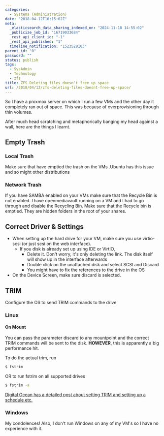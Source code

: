 ```yaml
---
categories:
  - Systems (Administration)
date: "2018-04-12T10:15:02Z"
meta:
  _elasticsearch_data_sharing_indexed_on: "2024-11-18 14:55:02"
  _publicize_job_id: "16719033684"
  _rest_api_client_id: "-1"
  _rest_api_published: "1"
  timeline_notification: "1523528103"
parent_id: "0"
password: ""
status: publish
tags:
  - SysAdmin
  - Technology
  - zfs
title: ZFS Deleting files doesn't free up space
url: /2018/04/12/zfs-deleting-files-doesnt-free-up-space/
---
```


So I have a proxmox server on which I run a few VMs and the other day it
completely ran out of space. This was because of overprovisioning through thin
volumes.

After much head scratching and metaphorically banging my head against a wall,
here are the things I learnt.

<!--more-->

## Empty Trash

### Local Trash

Make sure that have emptied the trash on the VMs .Ubuntu has this issue and so
might other distributions

### Network Trash

If you have SAMBA enabled on your VMs make sure that the Recycle Bin is not
enabled. I have openmediavault running on a VM and I had to go through and
disable the Recycling Bin. Make sure that the Recycle bin is emptied. They are
hidden folders in the root of your shares.

## Correct Driver & Settings

- When setting up the hard drive for your VM, make sure you use virtio-scsi (or
  just scsi on the web interface).
  - If you disk is already set up using IDE or VirtIO,
    - Delete it. Don\'t worry, it\'s only deleting the link. The disk itself
      will show up in the interface afterwards
    - Double click on the unattached disk and select SCSI and Discard
    - You might have to fix the references to the drive in the OS
- On the Device Screen, make sure discard is selected.

## TRIM

Configure the OS to send TRIM commands to the drive

### Linux

#### On Mount

You can pass the parameter discard to any mountpoint and the correct TRIM
commands will be sent to the disk. **HOWEVER**, this is apparently a big
performance hit.

To do the actual trim, run

```bash
$ fstrim
```

OR to run fstrim on all supported drives

```bash
$ fstrim -a
```

[Digital Ocean has a detailed post about setting TRIM and setting up a schedule etc.](https://www.digitalocean.com/community/tutorials/how-to-configure-periodic-trim-for-ssd-storage-on-linux-servers)

### Windows

My condolences! Also, I don't run Windows on any of my VM's so I have no
experience with it.
